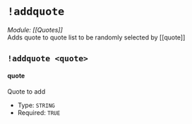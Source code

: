 # `!addquote`
*Module: [[Quotes]]*<br>
Adds quote to quote list to be randomly selected by [[quote]]
## `!addquote <quote>`
#### quote
Quote to add
- Type: `STRING`
- Required: `TRUE`
